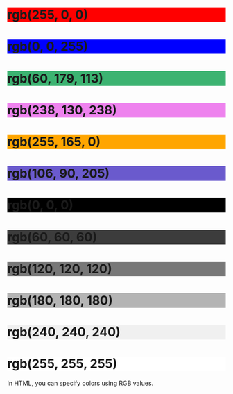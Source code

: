 <!DOCTYPE html>
<html>
<body>

<h1 style="background-color:rgb(255, 0, 0);">rgb(255, 0, 0)</h1>
<h1 style="background-color:rgb(0, 0, 255);">rgb(0, 0, 255)</h1>
<h1 style="background-color:rgb(60, 179, 113);">rgb(60, 179, 113)</h1>
<h1 style="background-color:rgb(238, 130, 238);">rgb(238, 130, 238)</h1>
<h1 style="background-color:rgb(255, 165, 0);">rgb(255, 165, 0)</h1>
<h1 style="background-color:rgb(106, 90, 205);">rgb(106, 90, 205)</h1>

<h1 style="background-color:rgb(0, 0, 0);">rgb(0, 0, 0)</h1>
<h1 style="background-color:rgb(60, 60, 60);">rgb(60, 60, 60)</h1>
<h1 style="background-color:rgb(120, 120, 120);">rgb(120, 120, 120)</h1>
<h1 style="background-color:rgb(180, 180, 180);">rgb(180, 180, 180)</h1>
<h1 style="background-color:rgb(240, 240, 240);">rgb(240, 240, 240)</h1>
<h1 style="background-color:rgb(255, 255, 255);">rgb(255, 255, 255)</h1>

<p>In HTML, you can specify colors using RGB values.</p>

</body>
</html>
